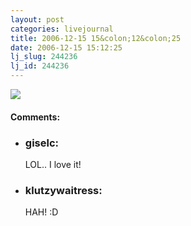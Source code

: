 ```yaml
---
layout: post
categories: livejournal
title: 2006-12-15 15&colon;12&colon;25
date: 2006-12-15 15:12:25
lj_slug: 244236
lj_id: 244236
---
```

![](http://www.qwantz.com/comics/comic2-931.png)


<div id="comments"><h4>Comments:</h4><div class="lj-comments"><ul>
<li><h3>giselc: </h3>
<a id="comment-722"></a>
<p>LOL.. I love it! </p>
</li>
<li><h3>klutzywaitress: </h3>
<a id="comment-723"></a>
<p>HAH! :D</p>
</li>
</ul></div></div>
